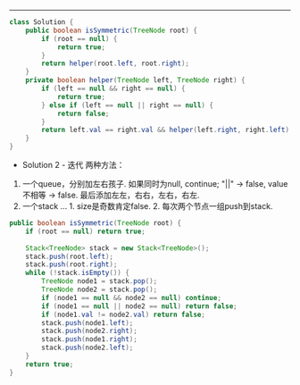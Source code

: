 ***
```java
class Solution {
    public boolean isSymmetric(TreeNode root) {
        if (root == null) {
            return true;
        }
        return helper(root.left, root.right);
    }
    private boolean helper(TreeNode left, TreeNode right) {
        if (left == null && right == null) {
            return true;
        } else if (left == null || right == null) {
            return false;
        }
        return left.val == right.val && helper(left.right, right.left) && helper(left.left, right.right);
    }
}
```
* Solution 2 - 迭代
两种方法：<br>
1. 一个queue，分别加左右孩子. 如果同时为null, continue; "||" -> false, value不相等 -> false. 最后添加左左，右右，左右，右左. <br>
2. 一个stack ... 1. size是奇数肯定false. 2. 每次两个节点一组push到stack. <br>
```java
public boolean isSymmetric(TreeNode root) {
    if (root == null) return true;
   
    Stack<TreeNode> stack = new Stack<TreeNode>();
    stack.push(root.left);
    stack.push(root.right);
    while (!stack.isEmpty()) {
        TreeNode node1 = stack.pop();
        TreeNode node2 = stack.pop();
        if (node1 == null && node2 == null) continue;
        if (node1 == null || node2 == null) return false;
        if (node1.val != node2.val) return false;
        stack.push(node1.left);
        stack.push(node2.right);
        stack.push(node1.right);
        stack.push(node2.left);
    }
    return true;
}
```
